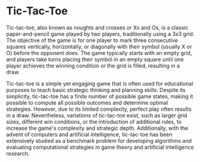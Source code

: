 # Tic-Tac-Toe

Tic-tac-toe, also known as noughts and crosses or Xs and Os, is a classic paper-and-pencil game played by two players, traditionally using a 3x3 grid. The objective of the game is for one player to mark three consecutive squares vertically, horizontally, or diagonally with their symbol (usually X or O) before the opponent does. The game typically starts with an empty grid, and players take turns placing their symbol in an empty square until one player achieves the winning condition or the grid is filled, resulting in a draw.

Tic-tac-toe is a simple yet engaging game that is often used for educational purposes to teach basic strategic thinking and planning skills. Despite its simplicity, tic-tac-toe has a finite number of possible game states, making it possible to compute all possible outcomes and determine optimal strategies. However, due to its limited complexity, perfect play often results in a draw. Nevertheless, variations of tic-tac-toe exist, such as larger grid sizes, different win conditions, or the introduction of additional rules, to increase the game's complexity and strategic depth. Additionally, with the advent of computers and artificial intelligence, tic-tac-toe has been extensively studied as a benchmark problem for developing algorithms and evaluating computational strategies in game theory and artificial intelligence research.
